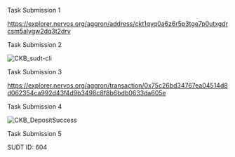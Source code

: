 Task Submission 1

https://explorer.nervos.org/aggron/address/ckt1qyq0a6z6r5p3tge7p0utxgdrcsm5alvgw2dq3t2drv

Task Submission 2

![CKB_sudt-cli](https://user-images.githubusercontent.com/88362240/128660598-d3bee692-dcac-4190-bfe1-8d3b787a6bf5.png)

Task Submission 3

https://explorer.nervos.org/aggron/transaction/0x75c26bd34767ea04514d8d062354ca992d43f4d9b3498c8f8b6bdb0633da605e

Task Submission 4

![CKB_DepositSuccess](https://user-images.githubusercontent.com/88362240/128660986-971a9f49-fe52-4579-a5d5-6c843b080f12.png)

Task Submission 5

SUDT ID: 604
